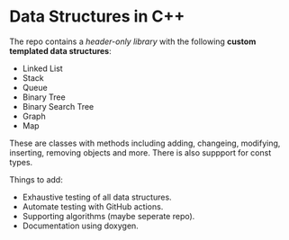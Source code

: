 # Data Structures in C++

The repo contains a *header-only library* with the following **custom templated data structures**:

- Linked List
- Stack
- Queue
- Binary Tree
- Binary Search Tree
- Graph
- Map

These are classes with methods including adding, changeing, modifying, inserting, removing objects and more. There is also suppport for const types.

Things to add:

- Exhaustive testing of all data structures.
- Automate testing with GitHub actions.
- Supporting algorithms (maybe seperate repo).
- Documentation using doxygen.
